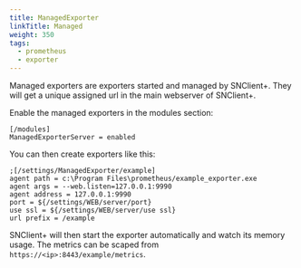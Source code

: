 ```yaml
---
title: ManagedExporter
linkTitle: Managed
weight: 350
tags:
  - prometheus
  - exporter
---
```


Managed exporters are exporters started and managed by SNClient+. They will get
a unique assigned url in the main webserver of SNClient+.

Enable the managed exporters in the modules section:

    [/modules]
    ManagedExporterServer = enabled

You can then create exporters like this:

    ;[/settings/ManagedExporter/example]
    agent path = c:\Program Files\prometheus/example_exporter.exe
    agent args = --web.listen=127.0.0.1:9990
    agent address = 127.0.0.1:9990
    port = ${/settings/WEB/server/port}
    use ssl = ${/settings/WEB/server/use ssl}
    url prefix = /example

SNClient+ will then start the exporter automatically and watch its memory usage.
The metrics can be scaped from `https://<ip>:8443/example/metrics`.

